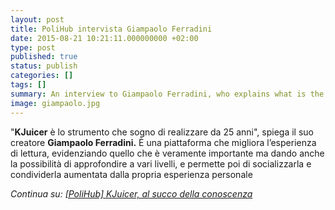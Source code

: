```yaml
---
layout: post
title: PoliHub intervista Giampaolo Ferradini
date: 2015-08-21 10:21:11.000000000 +02:00
type: post
published: true
status: publish
categories: []
tags: []
summary: An interview to Giampaolo Ferradini, who explains what is the Knowledge Juicer.
image: giampaolo.jpg
---
```

"**KJuicer** è lo strumento che sogno di realizzare da 25 anni", spiega il suo creatore **Giampaolo Ferradini.** È una piattaforma che migliora l’esperienza di lettura, evidenziando quello che è veramente importante ma dando anche la possibilità di approfondire a vari livelli, e permette poi di socializzarla e condividerla aumentata dalla propria esperienza personale

*Continua su: [[PoliHub] KJuicer, al succo della conoscenza](http://www.polihub.it/blog/kjuicer-al-succo-della-conoscenza/)*
